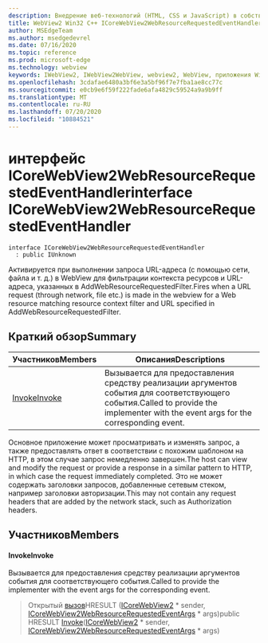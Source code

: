 ```yaml
---
description: Внедрение веб-технологий (HTML, CSS и JavaScript) в собственные приложения с помощью элемента управления Microsoft Edge WebView2
title: WebView2 Win32 C++ ICoreWebView2WebResourceRequestedEventHandler
author: MSEdgeTeam
ms.author: msedgedevrel
ms.date: 07/16/2020
ms.topic: reference
ms.prod: microsoft-edge
ms.technology: webview
keywords: IWebView2, IWebView2WebView, webview2, WebView, приложения Win32, Win32, EDGE, ICoreWebView2, ICoreWebView2Controller, управление браузером, EDGE HTML, ICoreWebView2WebResourceRequestedEventHandler
ms.openlocfilehash: 3cdafae6480a3bf6e3a5bf96f7e7fba1ae8cc77c
ms.sourcegitcommit: e0cb9e6f59f222fade6afa4829c59524a9a9b9ff
ms.translationtype: MT
ms.contentlocale: ru-RU
ms.lasthandoff: 07/20/2020
ms.locfileid: "10884521"
---
```

# <span data-ttu-id="b0b0a-104">интерфейс ICoreWebView2WebResourceRequestedEventHandler</span><span class="sxs-lookup"><span data-stu-id="b0b0a-104">interface ICoreWebView2WebResourceRequestedEventHandler</span></span> 

```
interface ICoreWebView2WebResourceRequestedEventHandler
  : public IUnknown
```

<span data-ttu-id="b0b0a-105">Активируется при выполнении запроса URL-адреса (с помощью сети, файла и т. д.) в WebView для фильтрации контекста ресурсов и URL-адреса, указанных в AddWebResourceRequestedFilter.</span><span class="sxs-lookup"><span data-stu-id="b0b0a-105">Fires when a URL request (through network, file etc.) is made in the webview for a Web resource matching resource context filter and URL specified in AddWebResourceRequestedFilter.</span></span>

## <span data-ttu-id="b0b0a-106">Краткий обзор</span><span class="sxs-lookup"><span data-stu-id="b0b0a-106">Summary</span></span>

 <span data-ttu-id="b0b0a-107">Участников</span><span class="sxs-lookup"><span data-stu-id="b0b0a-107">Members</span></span>                        | <span data-ttu-id="b0b0a-108">Описания</span><span class="sxs-lookup"><span data-stu-id="b0b0a-108">Descriptions</span></span>
--------------------------------|---------------------------------------------
[<span data-ttu-id="b0b0a-109">Invoke</span><span class="sxs-lookup"><span data-stu-id="b0b0a-109">Invoke</span></span>](#invoke) | <span data-ttu-id="b0b0a-110">Вызывается для предоставления средству реализации аргументов события для соответствующего события.</span><span class="sxs-lookup"><span data-stu-id="b0b0a-110">Called to provide the implementer with the event args for the corresponding event.</span></span>

<span data-ttu-id="b0b0a-111">Основное приложение может просматривать и изменять запрос, а также предоставлять ответ в соответствии с похожим шаблоном на HTTP, в этом случае запрос немедленно завершен.</span><span class="sxs-lookup"><span data-stu-id="b0b0a-111">The host can view and modify the request or provide a response in a similar pattern to HTTP, in which case the request immediately completed.</span></span> <span data-ttu-id="b0b0a-112">Это не может содержать заголовки запросов, добавленные сетевым стеком, например заголовки авторизации.</span><span class="sxs-lookup"><span data-stu-id="b0b0a-112">This may not contain any request headers that are added by the network stack, such as Authorization headers.</span></span>

## <span data-ttu-id="b0b0a-113">Участников</span><span class="sxs-lookup"><span data-stu-id="b0b0a-113">Members</span></span>

#### <span data-ttu-id="b0b0a-114">Invoke</span><span class="sxs-lookup"><span data-stu-id="b0b0a-114">Invoke</span></span> 

<span data-ttu-id="b0b0a-115">Вызывается для предоставления средству реализации аргументов события для соответствующего события.</span><span class="sxs-lookup"><span data-stu-id="b0b0a-115">Called to provide the implementer with the event args for the corresponding event.</span></span>

> <span data-ttu-id="b0b0a-116">Открытый [вызов](#invoke)HRESULT ([ICoreWebView2](icorewebview2.md) \* sender, [ICoreWebView2WebResourceRequestedEventArgs](icorewebview2webresourcerequestedeventargs.md) \* args)</span><span class="sxs-lookup"><span data-stu-id="b0b0a-116">public HRESULT [Invoke](#invoke)([ICoreWebView2](icorewebview2.md) \* sender, [ICoreWebView2WebResourceRequestedEventArgs](icorewebview2webresourcerequestedeventargs.md) \* args)</span></span>

